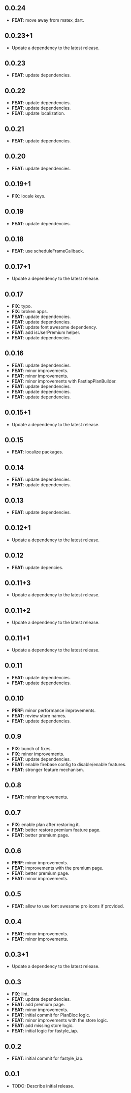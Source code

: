 ## 0.0.24

 - **FEAT**: move away from matex_dart.

## 0.0.23+1

 - Update a dependency to the latest release.

## 0.0.23

 - **FEAT**: update dependencies.

## 0.0.22

 - **FEAT**: update dependencies.
 - **FEAT**: update dependencies.
 - **FEAT**: update localization.

## 0.0.21

 - **FEAT**: update dependencies.

## 0.0.20

 - **FEAT**: update dependencies.

## 0.0.19+1

 - **FIX**: locale keys.

## 0.0.19

 - **FEAT**: update dependencies.

## 0.0.18

 - **FEAT**: use scheduleFrameCallback.

## 0.0.17+1

 - Update a dependency to the latest release.

## 0.0.17

 - **FIX**: typo.
 - **FIX**: broken apps.
 - **FEAT**: update dependencies.
 - **FEAT**: update dependencies.
 - **FEAT**: update font awesome dependency.
 - **FEAT**: add isUserPremium helper.
 - **FEAT**: update dependencies.

## 0.0.16

 - **FEAT**: update dependencies.
 - **FEAT**: minor improvements.
 - **FEAT**: minor improvements.
 - **FEAT**: minor improvements with FastIapPlanBuilder.
 - **FEAT**: update dependencies.
 - **FEAT**: update dependencies.
 - **FEAT**: update dependencies.

## 0.0.15+1

 - Update a dependency to the latest release.

## 0.0.15

 - **FEAT**: localize packages.

## 0.0.14

 - **FEAT**: update dependencies.
 - **FEAT**: update dependencies.

## 0.0.13

 - **FEAT**: update dependencies.

## 0.0.12+1

 - Update a dependency to the latest release.

## 0.0.12

 - **FEAT**: update depencies.

## 0.0.11+3

 - Update a dependency to the latest release.

## 0.0.11+2

 - Update a dependency to the latest release.

## 0.0.11+1

 - Update a dependency to the latest release.

## 0.0.11

 - **FEAT**: update dependencies.
 - **FEAT**: update dependencies.

## 0.0.10

 - **PERF**: minor performance improvements.
 - **FEAT**: review store names.
 - **FEAT**: update dependencies.

## 0.0.9

 - **FIX**: bunch of fixes.
 - **FIX**: minor improvements.
 - **FEAT**: update dependencies.
 - **FEAT**: enable firebase config to disable/enable features.
 - **FEAT**: stronger feature mechanism.

## 0.0.8

 - **FEAT**: minor improvements.

## 0.0.7

 - **FIX**: enable plan after restoring it.
 - **FEAT**: better restore premium feature page.
 - **FEAT**: better premium page.

## 0.0.6

 - **PERF**: minor improvements.
 - **FEAT**: improvements with the premium page.
 - **FEAT**: better premium page.
 - **FEAT**: minor improvements.

## 0.0.5

 - **FEAT**: allow to use font awesome pro icons if provided.

## 0.0.4

 - **FEAT**: minor improvements.
 - **FEAT**: minor improvements.

## 0.0.3+1

 - Update a dependency to the latest release.

## 0.0.3

 - **FIX**: lint.
 - **FEAT**: update dependencies.
 - **FEAT**: add premium page.
 - **FEAT**: minor improvements.
 - **FEAT**: initial commit for PlanBloc logic.
 - **FEAT**: minor improvements with the store logic.
 - **FEAT**: add missing store logic.
 - **FEAT**: initial logic for fastyle_iap.

## 0.0.2

 - **FEAT**: initial commit for fastyle_iap.

## 0.0.1

* TODO: Describe initial release.
